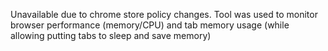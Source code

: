 Unavailable due to chrome store policy changes.
Tool was used to monitor browser performance (memory/CPU) and tab memory usage (while allowing putting tabs to sleep and save memory)
